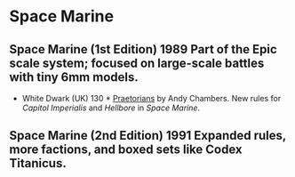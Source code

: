 # Space Marine



## Space Marine (1st Edition)	1989	Part of the Epic scale system; focused on large-scale battles with tiny 6mm models.
* White Dwark (UK) 130 * [Praetorians](/wd-uk/wd-uk-130-1990-10.md#praetorians--andy-chambers) by Andy Chambers.  New rules for *Capitol Imperialis* and *Hellbore* in *Space Marine*.
## Space Marine (2nd Edition)	1991	Expanded rules, more factions, and boxed sets like Codex Titanicus.